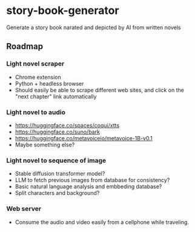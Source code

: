 # story-book-generator
Generate a story book narated and depicted by AI from written novels

## Roadmap

### Light novel scraper

- Chrome extension
- Python + headless browser
- Should easily be able to scrape different web sites, and click on the "next chapter" link automatically

### Light novel to audio

- https://huggingface.co/spaces/coqui/xtts
- https://huggingface.co/suno/bark
- https://huggingface.co/metavoiceio/metavoice-1B-v0.1
- Maybe something else?

### Light novel to sequence of image

- Stable diffusion transformer model?
- LLM to fetch previous images from database for consistency?
- Basic natural language analysis and embbeding database?
- Split characters and background?

### Web server

- Consume the audio and video easily from a cellphone while traveling.
